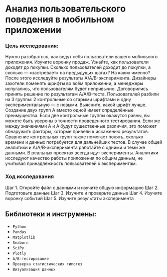 # Анализ пользовательского поведения в мобильном приложении

### Цель исследования:

Нужно разобраться, как ведут себя пользователи вашего мобильного приложения.
Изучите воронку продаж. Узнайте, как пользователи доходят до покупки. Сколько пользователей доходит до покупки, а сколько — «застревает» на предыдущих шагах? На каких именно?
После этого исследуйте результаты A/A/B-эксперимента. Дизайнеры захотели поменять шрифты во всём приложении, а менеджеры испугались, что пользователям будет непривычно. Договорились принять решение по результатам A/A/B-теста. Пользователей разбили на 3 группы: 2 контрольные со старыми шрифтами и одну экспериментальную — с новыми. Выясните, какой шрифт лучше.
Создание двух групп A вместо одной имеет определённые преимущества. Если две контрольные группы окажутся равны, вы можете быть уверены в точности проведенного тестирования. Если же между значениями A и A будут существенные различия, это поможет обнаружить факторы, которые привели к искажению результатов. Сравнение контрольных групп также помогает понять, сколько времени и данных потребуется для дальнейших тестов.
В случае общей аналитики и A/A/B-эксперимента работайте с одними и теми же данными. В реальных проектах всегда идут эксперименты. Аналитики исследуют качество работы приложения по общим данным, не учитывая принадлежность пользователей к экспериментам.

### Ход исследования

Шаг 1. Откройте файл с данными и изучите общую информацию
Шаг 2. Подготовьте данные
Шаг 3. Изучите и проверьте данные
Шаг 4. Изучите воронку событий
Шаг 5. Изучите результаты эксперимента

## Библиотеки и инструмены:

* `Python` 
* `Pandas`
* `Мatplotlib`
* `Seaborn`
* `SciPy`
* `Plotly`
* `A/B-тестирование`
* `Проверка статистических гипотез`
* `Визуализация данных`

